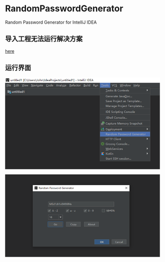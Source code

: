 # RandomPasswordGenerator
Random Password Generator for IntelliJ IDEA

## 导入工程无法运行解决方案
[here](https://blog.csdn.net/wjskeepmaking/article/details/78815896)

## 运行界面
![菜单](https://github.com/wzportal/RandomPasswordGenerator/blob/master/2019-06-22_144626.png)

![界面](https://github.com/wzportal/RandomPasswordGenerator/blob/master/2019-06-22_144716.png)

